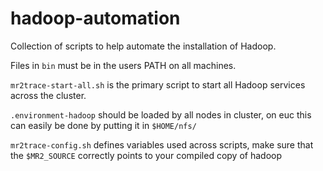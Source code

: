 hadoop-automation
=================

Collection of scripts to help automate the installation of Hadoop.

Files in `bin` must be in the users PATH on all machines.

`mr2trace-start-all.sh` is the primary script to start all Hadoop services across the cluster.

`.environment-hadoop` should be loaded by all nodes in cluster, on euc this can easily be done by putting it in `$HOME/nfs/`

`mr2trace-config.sh` defines variables used across scripts, make sure that the `$MR2_SOURCE` correctly points to your compiled copy of hadoop




